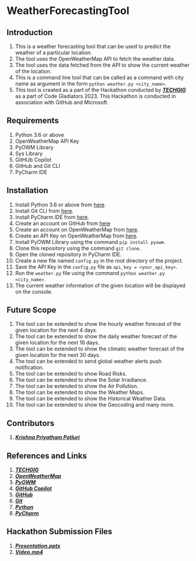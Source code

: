 # WeatherForecastingTool
## Introduction
1. This is a weather forecasting tool that can be used to predict the weather of a particular location.
2. The tool uses the OpenWeatherMap API to fetch the weather data.
3. The tool uses the data fetched from the API to show the current weather of the location.
4. This is a command line tool that can be called as a command with city name as argument in the form 
`python weather.py <city_name>`.
5. This tool is created as a part of the Hackathon conducted by [**_TECHGIG_**](https://www.techgig.com/codegladiators/github-copilot-hackathon) as a part of Code Gladiators 2023. This Hackathon is conducted in association with GitHub and Microsoft.

## Requirements
1. Python 3.6 or above
2. OpenWeatherMap API Key
3. PyOWM Library
4. Sys Library
5. GitHUb Copilot
6. GitHub and Git CLI
7. PyCharm IDE

## Installation
1. Install Python 3.6 or above from [here](https://www.python.org/downloads/).
2. Install Git CLI from [here](https://git-scm.com/downloads).
3. Install PyCharm IDE from [here](https://www.jetbrains.com/pycharm/download/).
4. Create an account on GitHub from [here](https://github.com)
5. Create an account on OpenWeatherMap from [here](https://openweathermap.org/).
6. Create an API Key on OpenWeatherMap from [here](https://home.openweathermap.org/api_keys).
7. Install PyOWM Library using the command `pip install pyowm`.
8. Clone this repository using the command `git clone`.
9. Open the cloned repository in PyCharm IDE.
10. Create a new file named `config.py` in the root directory of the project.
11. Save the API Key in the `config.py` file as `api_key = <your_api_key>`.
12. Run the `weather.py` file using the command `python weather.py <city_name>`.
13. The current weather information of the given location will be displayed on the console.

## Future Scope
1. The tool can be extended to show the hourly weather forecast of the given location for the next 4 days.
2. The tool can be extended to show the daily weather forecast of the given location for the next 16 days.
3. The tool can be extended to show the climatic weather forecast of the given location for the next 30 days.
4. The tool can be extended to send global weather alerts push notification.
5. The tool can be extended to show Road Risks.
6. The tool can be extended to show the Solar Irradiance.
7. The tool can be extended to show the Air Pollution.
8. The tool can be extended to show the Weather Maps.
9. The tool can be extended to show the Historical Weather Data.
10. The tool can be extended to show the Geocoding and many more.

## Contributors
1. [**_Krishna Priyatham Potluri_**](https://github.com/kittupriyatham)

## References and Links
1. [**_TECHGIG_**](https://www.techgig.com/codegladiators/github-copilot-hackathon)
2. [**_OpenWeatherMap_**](https://openweathermap.org/)
3. [**_PyOWM_**](https://pyowm.readthedocs.io/en/latest/)
4. [**_GitHub Copilot_**](https://copilot.github.com/)
5. [**_GitHub_**](https://github.com)
6. [**_Git_**](https://git-scm.com/)
7. [**_Python_**](https://www.python.org/)
8. [**_PyCharm_**](https://www.jetbrains.com/pycharm/)

## Hackathon Submission Files
1. [**_Presentation.pptx_**]()
2. [**_Video.mp4_**]()